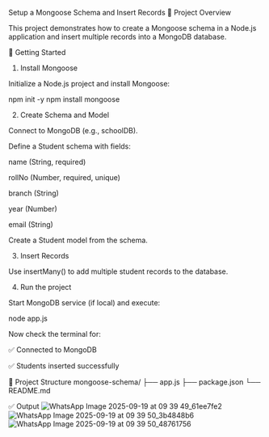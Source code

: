Setup a Mongoose Schema and Insert Records
📌 Project Overview

This project demonstrates how to create a Mongoose schema in a Node.js application and insert multiple records into a MongoDB database.

🚀 Getting Started
1. Install Mongoose

Initialize a Node.js project and install Mongoose:

npm init -y
npm install mongoose

2. Create Schema and Model

Connect to MongoDB (e.g., schoolDB).

Define a Student schema with fields:

name (String, required)

rollNo (Number, required, unique)

branch (String)

year (Number)

email (String)

Create a Student model from the schema.

3. Insert Records

Use insertMany() to add multiple student records to the database.

4. Run the project

Start MongoDB service (if local) and execute:

node app.js


Now check the terminal for:

✅ Connected to MongoDB

✅ Students inserted successfully

📂 Project Structure
mongoose-schema/
 ├── app.js
 ├── package.json
 └── README.md

✅ Output
![WhatsApp Image 2025-09-19 at 09 39 49_61ee7fe2](https://github.com/user-attachments/assets/dd46d2bf-9ff2-42b8-b9a0-9fdc873f39fc)
![WhatsApp Image 2025-09-19 at 09 39 50_3b4848b6](https://github.com/user-attachments/assets/0de0927d-8890-44e1-9336-6eec9503302e)
![WhatsApp Image 2025-09-19 at 09 39 50_48761756](https://github.com/user-attachments/assets/eea8c182-8f88-4aec-bb17-8946785aec08)

